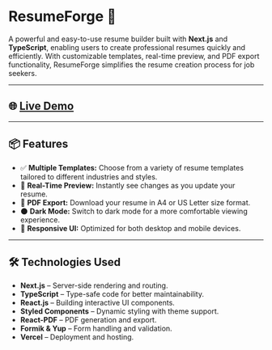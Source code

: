 # ResumeForge 🚀  

A powerful and easy-to-use resume builder built with **Next.js** and **TypeScript**, enabling users to create professional resumes quickly and efficiently. With customizable templates, real-time preview, and PDF export functionality, ResumeForge simplifies the resume creation process for job seekers.  



---

## 🌐 [Live Demo](https://resumeforge-mu.vercel.app/)  

---
 
## 📦 Features  

- ✅ **Multiple Templates:** Choose from a variety of resume templates tailored to different industries and styles.  
- 👀 **Real-Time Preview:** Instantly see changes as you update your resume.  
- 📄 **PDF Export:** Download your resume in A4 or US Letter size format.  
- 🌑 **Dark Mode:** Switch to dark mode for a more comfortable viewing experience.  
- 📱 **Responsive UI:** Optimized for both desktop and mobile devices.  

---

## 🛠️ Technologies Used  

- **Next.js** – Server-side rendering and routing.  
- **TypeScript** – Type-safe code for better maintainability.  
- **React.js** – Building interactive UI components.  
- **Styled Components** – Dynamic styling with theme support.  
- **React-PDF** – PDF generation and export.  
- **Formik & Yup** – Form handling and validation.  
- **Vercel** – Deployment and hosting.  




